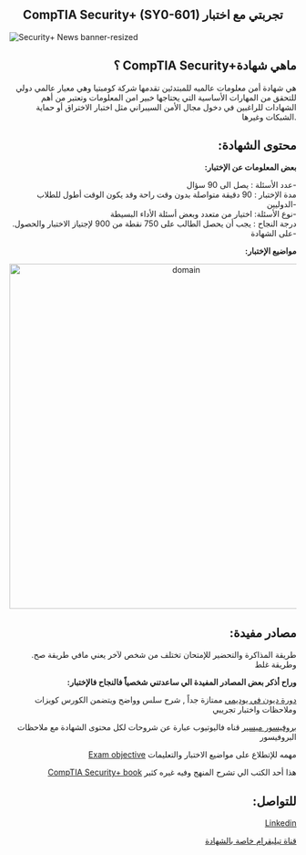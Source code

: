 ## <div align="center">CompTIA Security+ (SY0-601) تجربتي مع اختبار</div> 

![Security+ News banner-resized](https://user-images.githubusercontent.com/81482684/133908115-65be8326-8ed3-4609-beeb-141012b58f71.png)


## <div align="right">؟ CompTIA Security+ماهي شهادة</div>
<div align="right">هي شهادة أمن معلومات عالميه للمبتدئين تقدمها شركة كومبتيا وهي معيار عالمي دولي  للتحقق من المهارات الأساسية التي يحتاجها خبير امن المعلومات
وتعتبر من أهم الشهادات للراغبين في دخول مجال الأمن السيبراني مثل اختبار الاختراق أو حماية الشبكات وغيرها.</div>

## <div align="right">:محتوى الشهادة</div>
**<div align="right">
:بعض المعلومات عن الإختبار</div>**
  <div align="right">
 عدد الأسئلة : يصل الى 90 سؤال-<br />
 مدة الإختبار : 90 دقيقة متواصلة بدون وقت راحة وقد يكون الوقت أطول للطلاب الدوليين-<br />
 نوع الأسئلة: اختيار من متعدد وبعض أسئلة الأداء البسيطة-<br />
 .درجة النجاح : يجب أن يحصل الطالب على 750 نقطة من 900 لإجتياز الاختبار والحصول على الشهادة-<br />
</div>

**<div align="right">
:مواضيع الإختبار</div>**
<div align="center"><img width="605" alt="domain" src="https://user-images.githubusercontent.com/81482684/133929624-bf80bde4-23fd-4914-b9e4-58bc03a83130.PNG"></div>

## <div align="right">:مصادر مفيدة</div>
<div align="right">
   .طريقة المذاكرة والتحضير للإمتحان تختلف من شخص لآخر يعني مافي طريقة صح وطريقة غلط<br/>
</div>

**<div align="right">:وراح أذكر بعض المصادر المفيدة الي ساعدتني شخصياً فالنجاح فالإختبار</div>**

<div align="right">
  
[دورة ديون في يوديمي](https://www.udemy.com/course/securityplus/) ممتازة   جداً , شرح سلس وواضح ويتضمن الكورس كويزات وملاحظات واختبار تجريبي

[بروفيسور ميسير](https://youtube.com/playlist?list=PLG49S3nxzAnkL2ulFS3132mOVKuzzBxA8) قناه فاليوتيوب عبارة عن شروحات لكل محتوى الشهادة مع ملاحظات البروفيسور

[Exam objective](https://github.com/roaya98/Security-plus-SY0-601/files/7192835/CompTIASY0601Securityplus.pdf) مهمه للإتطلاع على مواضيع الاختبار والتعليمات

[CompTIA Security+ book](https://github.com/roaya98/Security-plus-SY0-601/files/7192873/CompTIA.Security_.SY0-601.pdf) هذا أحد الكتب الي تشرح المنهج وفيه غيره كثير
  
</div>

## <div align="right">:للتواصل</div>
<div align="right">
  
[Linkedin](www.linkedin.com/in/roaya-alansari) 

[قناة تيليقرام خاصة بالشهادة](https://t.me/letsgosecurity) 


